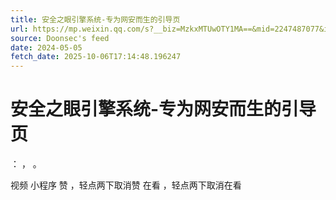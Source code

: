 ```yaml
---
title: 安全之眼引擎系统-专为网安而生的引导页
url: https://mp.weixin.qq.com/s?__biz=MzkxMTUwOTY1MA==&mid=2247487077&idx=1&sn=914a008c067a1a3da5ec8731e222afcd
source: Doonsec's feed
date: 2024-05-05
fetch_date: 2025-10-06T17:14:48.196247
---
```


# 安全之眼引擎系统-专为网安而生的引导页

：
，
。

视频
小程序
赞
，轻点两下取消赞
在看
，轻点两下取消在看